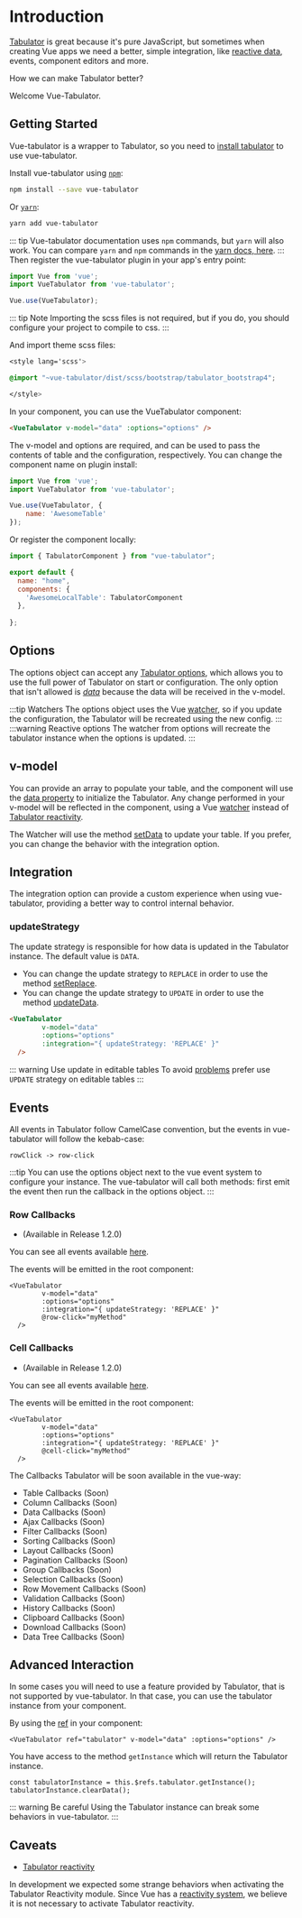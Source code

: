 # Introduction


[Tabulator](http://tabulator.info/) is great because it's pure JavaScript, but sometimes when creating Vue apps we need a better, simple integration, like [reactive data](http://tabulator.info/docs/4.2/release#reactive-data), events, component editors and more.

How we can make Tabulator better?

Welcome Vue-Tabulator.

## Getting Started

Vue-tabulator is a wrapper to Tabulator, so you need to [install tabulator](http://tabulator.info/docs/4.2/install#sources-npm) to use vue-tabulator.

Install vue-tabulator using [`npm`](https://www.npmjs.com/package/vue-tabulator):

```bash
npm install --save vue-tabulator
```

Or [`yarn`](https://yarnpkg.com/en/package/vue-tabulator):

```bash
yarn add vue-tabulator
```

::: tip
Vue-tabulator documentation uses `npm` commands, but `yarn` will also work. You can compare `yarn` and `npm` commands in the [yarn docs, here](https://yarnpkg.com/en/docs/migrating-from-npm#toc-cli-commands-comparison).
:::
Then register the vue-tabulator plugin in your app's entry point:

```javascript
import Vue from 'vue';
import VueTabulator from 'vue-tabulator';

Vue.use(VueTabulator);
```

::: tip Note
Importing the scss files is not required, but if you do, you should configure your project to compile to css.
:::

And import theme scss files:

```css
<style lang='scss'>

@import "~vue-tabulator/dist/scss/bootstrap/tabulator_bootstrap4";

</style>
```

In your component, you can use the VueTabulator component:

```html
<VueTabulator v-model="data" :options="options" />
```

The v-model and options are required, and can be used to pass the contents of table and the configuration, respectively.
You can change the component name on plugin install:

```javascript
import Vue from 'vue';
import VueTabulator from 'vue-tabulator';

Vue.use(VueTabulator, {
    name: 'AwesomeTable'
});
```
Or register the component locally: 


```javascript
import { TabulatorComponent } from "vue-tabulator";

export default {
  name: "home",
  components: {
    'AwesomeLocalTable': TabulatorComponent
  },
  
};
```

## Options

The options object can accept any [Tabulator options](http://tabulator.info/docs/4.2/options), which allows you to use the full power of Tabulator on start or configuration.
The only option that isn't allowed is [_data_](http://tabulator.info/docs/4.2/data#array-initial) because the data will be received in the v-model.

:::tip Watchers
The options object uses the Vue [watcher](https://vuejs.org/v2/guide/computed.html#Watchers), so if you update the configuration, the Tabulator will be recreated using the new config.
:::
:::warning Reactive options
The watcher from options will recreate the tabulator instance when the options is updated.
:::

## v-model

You can provide an array to populate your table, and the component will use the [data property](http://tabulator.info/docs/4.2/data#array-initial) to initialize the Tabulator. Any change performed in your v-model will be reflected in the component, using a Vue [watcher](https://vuejs.org/v2/guide/computed.html#Watchers) instead of [Tabulator reactivity](http://tabulator.info/docs/4.2/reactivity).

The Watcher will use the method [setData](http://tabulator.info/docs/4.2/data#array) to update your table. If you prefer, you can change the behavior with the integration option.

## Integration
The integration option can provide a custom experience when using vue-tabulator, 
providing a better way to control internal behavior.

### updateStrategy

The update strategy is responsible for how data is updated in the Tabulator instance. The default value is `DATA`.

- You can change the update strategy to `REPLACE` in order to use the method [setReplace](http://tabulator.info/docs/4.2/update#alter-replace).
- You can change the update strategy to `UPDATE` in order to use the method [updateData](http://tabulator.info/docs/4.2/update#alter-update).

```html
<VueTabulator 
        v-model="data" 
        :options="options" 
        :integration="{ updateStrategy: 'REPLACE' }" 
  />
```

::: warning Use update in editable tables
To avoid [problems](https://github.com/angeliski/vue-tabulator/issues/13) prefer use `UPDATE` strategy on editable tables
:::
## Events

All events in Tabulator follow CamelCase convention, but the events in vue-tabulator will follow the kebab-case:

`rowClick -> row-click`

:::tip
You can use the options object next to the vue event system to configure your instance.
The vue-tabulator will call both methods: first emit the event then run the callback in the options object.
:::

### Row Callbacks 
- (Available in Release 1.2.0)

You can see all events available [here](http://tabulator.info/docs/4.4/callbacks#row). 
 
 The events will be emitted in the root component:

```html{5}
<VueTabulator 
        v-model="data" 
        :options="options" 
        :integration="{ updateStrategy: 'REPLACE' }" 
        @row-click="myMethod"
  />
```

### Cell Callbacks 
- (Available in Release 1.2.0)

You can see all events available [here](http://tabulator.info/docs/4.4/callbacks#cell). 
 
 The events will be emitted in the root component:

```html{5}
<VueTabulator 
        v-model="data" 
        :options="options" 
        :integration="{ updateStrategy: 'REPLACE' }" 
        @cell-click="myMethod"
  />
```

The Callbacks Tabulator will be soon available in the vue-way:
  - Table Callbacks (Soon)
  - Column Callbacks (Soon)
  - Data Callbacks (Soon)
  - Ajax Callbacks (Soon)
  - Filter Callbacks (Soon)
  - Sorting Callbacks (Soon)
  - Layout Callbacks (Soon)
  - Pagination Callbacks (Soon)
  - Group Callbacks (Soon)
  - Selection Callbacks (Soon)
  - Row Movement Callbacks (Soon)
  - Validation Callbacks (Soon)
  - History Callbacks (Soon)
  - Clipboard Callbacks (Soon)
  - Download Callbacks (Soon)
  - Data Tree Callbacks (Soon)


## Advanced Interaction

In some cases you will need to use a feature provided by Tabulator, that is not supported by vue-tabulator. In that case, you can use the tabulator instance from your component.

By using the [ref](https://vuejs.org/v2/api/#ref) in your component:

```html{2}
<VueTabulator ref="tabulator" v-model="data" :options="options" />
```

You have access to the method `getInstance` which will return the Tabulator instance.

```javascript{1}
const tabulatorInstance = this.$refs.tabulator.getInstance();
tabulatorInstance.clearData();
```

::: warning Be careful
Using the Tabulator instance can break some behaviors in vue-tabulator.
:::
## Caveats
- [Tabulator reactivity](http://tabulator.info/docs/4.2/reactivity)

In development we expected some strange behaviors when activating the Tabulator Reactivity module. Since Vue has a [reactivity system](https://it.vuejs.org/v2/guide/reactivity.html), we believe it is not necessary to activate Tabulator reactivity.
